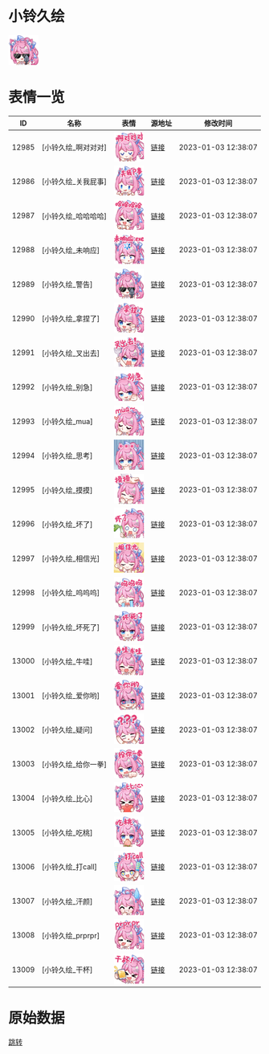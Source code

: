 # 小铃久绘

<img src="./cover.png" height="60" alt="cover" />

# 表情一览

|ID|名称|表情|源地址|修改时间|
|----|----|----|----|----|
|12985|[小铃久绘_啊对对对]|<img src="./pic/012985_%5B小铃久绘_啊对对对%5D.png" height="60" alt="啊对对对"/>|[链接](https://i0.hdslb.com/bfs/garb/item/40758e193c4576eab4b9ac86e1e5ed861cd25057.png)|2023-01-03 12:38:07|
|12986|[小铃久绘_关我屁事]|<img src="./pic/012986_%5B小铃久绘_关我屁事%5D.png" height="60" alt="关我屁事"/>|[链接](https://i0.hdslb.com/bfs/garb/item/e6906b122bfb7f5130c3d62eb66e13c0699d0f62.png)|2023-01-03 12:38:07|
|12987|[小铃久绘_哈哈哈哈]|<img src="./pic/012987_%5B小铃久绘_哈哈哈哈%5D.png" height="60" alt="哈哈哈哈"/>|[链接](https://i0.hdslb.com/bfs/garb/item/5766eec919f7674e906992f6530a6d3d59848de9.png)|2023-01-03 12:38:07|
|12988|[小铃久绘_未响应]|<img src="./pic/012988_%5B小铃久绘_未响应%5D.png" height="60" alt="未响应"/>|[链接](https://i0.hdslb.com/bfs/garb/item/aa96c52941eb1f5745c11c290152602b7d50beb5.png)|2023-01-03 12:38:07|
|12989|[小铃久绘_警告]|<img src="./pic/012989_%5B小铃久绘_警告%5D.png" height="60" alt="警告"/>|[链接](https://i0.hdslb.com/bfs/garb/item/be818b4eed2cfc195968ac9dbb0b3c0b7f220ad0.png)|2023-01-03 12:38:07|
|12990|[小铃久绘_拿捏了]|<img src="./pic/012990_%5B小铃久绘_拿捏了%5D.png" height="60" alt="拿捏了"/>|[链接](https://i0.hdslb.com/bfs/garb/item/21668128386aaa094946c74736d488686cf17910.png)|2023-01-03 12:38:07|
|12991|[小铃久绘_叉出去]|<img src="./pic/012991_%5B小铃久绘_叉出去%5D.png" height="60" alt="叉出去"/>|[链接](https://i0.hdslb.com/bfs/garb/item/60cc0c85b0081949343c1620f99ed1b28beb3a71.png)|2023-01-03 12:38:07|
|12992|[小铃久绘_别急]|<img src="./pic/012992_%5B小铃久绘_别急%5D.png" height="60" alt="别急"/>|[链接](https://i0.hdslb.com/bfs/garb/item/1ed7983f41f8832f829000c9941c7d14c66c08ce.png)|2023-01-03 12:38:07|
|12993|[小铃久绘_mua]|<img src="./pic/012993_%5B小铃久绘_mua%5D.png" height="60" alt="mua"/>|[链接](https://i0.hdslb.com/bfs/garb/item/4ae4eaf919d2b03099580ff5d31adabad71cd7be.png)|2023-01-03 12:38:07|
|12994|[小铃久绘_思考]|<img src="./pic/012994_%5B小铃久绘_思考%5D.png" height="60" alt="思考"/>|[链接](https://i0.hdslb.com/bfs/garb/item/676fe17378f45d44405d960b12d3322e5d78be35.png)|2023-01-03 12:38:07|
|12995|[小铃久绘_摸摸]|<img src="./pic/012995_%5B小铃久绘_摸摸%5D.png" height="60" alt="摸摸"/>|[链接](https://i0.hdslb.com/bfs/garb/item/7c163516ae53ea27dd72b36399d4fbe20847970e.png)|2023-01-03 12:38:07|
|12996|[小铃久绘_坏了]|<img src="./pic/012996_%5B小铃久绘_坏了%5D.png" height="60" alt="坏了"/>|[链接](https://i0.hdslb.com/bfs/garb/item/4bb4d136743d319073091cbcf6b5999d71304c98.png)|2023-01-03 12:38:07|
|12997|[小铃久绘_相信光]|<img src="./pic/012997_%5B小铃久绘_相信光%5D.png" height="60" alt="相信光"/>|[链接](https://i0.hdslb.com/bfs/garb/item/4f363fdcfc6d9c58ad13021777824ced0e11acd1.png)|2023-01-03 12:38:07|
|12998|[小铃久绘_呜呜呜]|<img src="./pic/012998_%5B小铃久绘_呜呜呜%5D.png" height="60" alt="呜呜呜"/>|[链接](https://i0.hdslb.com/bfs/garb/item/fe692125803470eb55131df44423bfad77197bc0.png)|2023-01-03 12:38:07|
|12999|[小铃久绘_坏死了]|<img src="./pic/012999_%5B小铃久绘_坏死了%5D.png" height="60" alt="坏死了"/>|[链接](https://i0.hdslb.com/bfs/garb/item/ec366b2e160e65059420aa3a8684c9b193a6f2e0.png)|2023-01-03 12:38:07|
|13000|[小铃久绘_牛哇]|<img src="./pic/013000_%5B小铃久绘_牛哇%5D.png" height="60" alt="牛哇"/>|[链接](https://i0.hdslb.com/bfs/garb/item/f62e5c4c9435bbb7e68278ec1606120e9c748370.png)|2023-01-03 12:38:07|
|13001|[小铃久绘_爱你哟]|<img src="./pic/013001_%5B小铃久绘_爱你哟%5D.png" height="60" alt="爱你哟"/>|[链接](https://i0.hdslb.com/bfs/garb/item/40ac49db6416eef31998ea0c9226f8968f3ba1c6.png)|2023-01-03 12:38:07|
|13002|[小铃久绘_疑问]|<img src="./pic/013002_%5B小铃久绘_疑问%5D.png" height="60" alt="疑问"/>|[链接](https://i0.hdslb.com/bfs/garb/item/e3c8defdcd59a0bc2048eba0d230ab5efd0fe15f.png)|2023-01-03 12:38:07|
|13003|[小铃久绘_给你一拳]|<img src="./pic/013003_%5B小铃久绘_给你一拳%5D.png" height="60" alt="给你一拳"/>|[链接](https://i0.hdslb.com/bfs/garb/item/d750f52aa45f3aaf8972225b7441f1b0c217911f.png)|2023-01-03 12:38:07|
|13004|[小铃久绘_比心]|<img src="./pic/013004_%5B小铃久绘_比心%5D.png" height="60" alt="比心"/>|[链接](https://i0.hdslb.com/bfs/garb/item/5bb54e007518771cd66666722509874484b9cf33.png)|2023-01-03 12:38:07|
|13005|[小铃久绘_吃桃]|<img src="./pic/013005_%5B小铃久绘_吃桃%5D.png" height="60" alt="吃桃"/>|[链接](https://i0.hdslb.com/bfs/garb/item/c90087e4c9c02f6b37a7e2c91a61bfece31458d7.png)|2023-01-03 12:38:07|
|13006|[小铃久绘_打call]|<img src="./pic/013006_%5B小铃久绘_打call%5D.png" height="60" alt="打call"/>|[链接](https://i0.hdslb.com/bfs/garb/item/cff6bd37cdce882b92a31e419ea9bbb8f39568b5.png)|2023-01-03 12:38:07|
|13007|[小铃久绘_汗颜]|<img src="./pic/013007_%5B小铃久绘_汗颜%5D.png" height="60" alt="汗颜"/>|[链接](https://i0.hdslb.com/bfs/garb/item/3da25795c530d2f64678f746ab34cd0ef60380ca.png)|2023-01-03 12:38:07|
|13008|[小铃久绘_prprpr]|<img src="./pic/013008_%5B小铃久绘_prprpr%5D.png" height="60" alt="prprpr"/>|[链接](https://i0.hdslb.com/bfs/garb/item/b5cb0e0f697885b4fb442ce2f4c286d6fd872c50.png)|2023-01-03 12:38:07|
|13009|[小铃久绘_干杯]|<img src="./pic/013009_%5B小铃久绘_干杯%5D.png" height="60" alt="干杯"/>|[链接](https://i0.hdslb.com/bfs/garb/item/fdd3d454b64c5fb70b33fe111020aed244c24079.png)|2023-01-03 12:38:07|

# 原始数据

[跳转](./raw.json)

